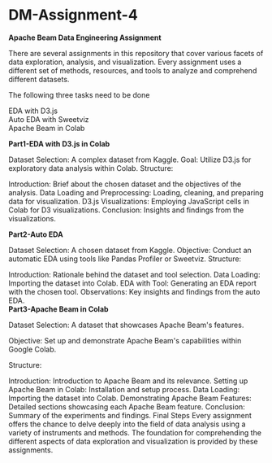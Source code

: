 # DM-Assignment-4

__Apache Beam Data Engineering Assignment__

There are several assignments in this repository that cover various facets of data exploration, analysis, and visualization. Every assignment uses a different set of methods, resources, and tools to analyze and comprehend different datasets.

The following three tasks need to be done

EDA with D3.js    
Auto EDA with Sweetviz  
Apache Beam in Colab   


__Part1-EDA with D3.js in Colab__

Dataset Selection: A complex dataset from Kaggle.
Goal: Utilize D3.js for exploratory data analysis within Colab.
Structure:

Introduction: Brief about the chosen dataset and the objectives of the analysis.
Data Loading and Preprocessing: Loading, cleaning, and preparing data for visualization.
D3.js Visualizations: Employing JavaScript cells in Colab for D3 visualizations.
Conclusion: Insights and findings from the visualizations.    

__Part2-Auto EDA__

Dataset Selection: A chosen dataset from Kaggle.
Objective: Conduct an automatic EDA using tools like Pandas Profiler or Sweetviz.
Structure:

Introduction: Rationale behind the dataset and tool selection.
Data Loading: Importing the dataset into Colab.
EDA with Tool: Generating an EDA report with the chosen tool.
Observations: Key insights and findings from the auto EDA.    
__Part3-Apache Beam in Colab__

Dataset Selection: A dataset that showcases Apache Beam's features.

Objective: Set up and demonstrate Apache Beam's capabilities within Google Colab.

Structure:

Introduction: Introduction to Apache Beam and its relevance.
Setting up Apache Beam in Colab: Installation and setup process.
Data Loading: Importing the dataset into Colab.
Demonstrating Apache Beam Features: Detailed sections showcasing each Apache Beam feature.
Conclusion: Summary of the experiments and findings.
Final Steps
Every assignment offers the chance to delve deeply into the field of data analysis using a variety of instruments and methods. The foundation for comprehending the different aspects of data exploration and visualization is provided by these assignments.
